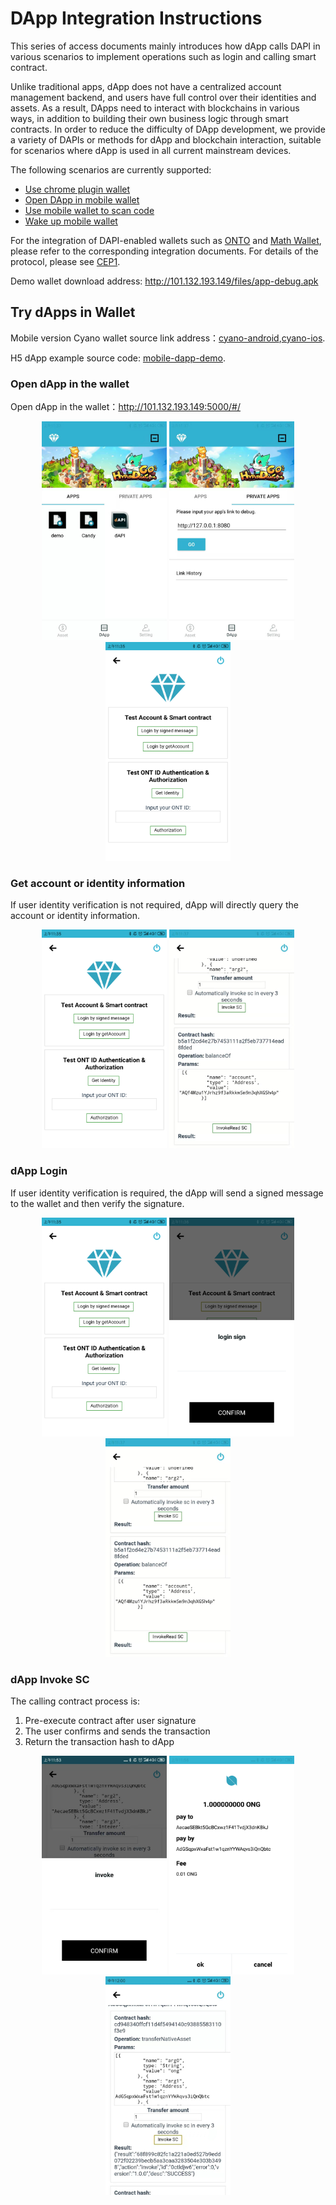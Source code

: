 
# DApp Integration Instructions

This series of access documents mainly introduces how dApp calls DAPI in various scenarios to implement operations such as login and calling smart contract.

Unlike traditional apps, dApp does not have a centralized account management backend, and users have full control over their identities and assets. As a result, DApps need to interact with blockchains in various ways, in addition to building their own business logic through smart contracts. In order to reduce the difficulty of DApp development, we provide a variety of DAPIs or methods for dApp and blockchain interaction, suitable for scenarios where dApp is used in all current mainstream devices.

The following scenarios are currently supported:

- [Use chrome plugin wallet](https://dev-docs.ont.io/#/docs-en/dApp-Integration/03-DAppDocking-use-chrome-extension-wallet)
- [Open DApp in mobile wallet](https://dev-docs.ont.io/#/docs-en/dApp-Integration/01-DAppDocking-Wallet-Opens-DApp)
- [Use mobile wallet to scan code](https://dev-docs.ont.io/#/docs-en/dApp-Integration/02-DAppDocking-QRcode)
- [Wake up mobile wallet](https://dev-docs.ont.io/#/docs-en/dApp-Integration/06-DAppDocking-Wake-up)


For the integration of DAPI-enabled wallets such as [ONTO](http://onto.app/) and [Math Wallet](http://www.mathwallet.org/en/), please refer to the corresponding integration documents. For details of the protocol, please see [CEP1](https://github.com/ontio-cyano/CEPs/blob/master/CEPS/CEP1.mediawiki).

Demo wallet download address: http://101.132.193.149/files/app-debug.apk

## Try dApps in Wallet

Mobile version Cyano wallet source link address：[cyano-android](https://github.com/ontio-cyano/cyano-android),[cyano-ios](https://github.com/ontio-cyano/cyano-ios).

H5 dApp example source code: [mobile-dapp-demo](https://github.com/ontio-cyano/mobile-dapp-demo).


### Open dApp in the wallet

Open dApp in the wallet：http://101.132.193.149:5000/#/

<div align="center">
  <img src="https://raw.githubusercontent.com/ontio-cyano/integration-docs/master/images/ios/01-dapps.jpg" height="350" width="200">
  <img src="https://raw.githubusercontent.com/ontio-cyano/integration-docs/master/images/ios/01-private-dapp.jpg" height="350" width="200">
  <img src="https://raw.githubusercontent.com/ontio-cyano/integration-docs/master/images/ios/01-open-dapp.png" height="350" width="200">
</div>

### Get account or identity information

If user identity verification is not required, dApp will directly query the account or identity information.

<div align="center">
  <img src="https://raw.githubusercontent.com/ontio-cyano/integration-docs/master/images/ios/01-open-dapp.png" height="350" width="200">
  <img src="https://raw.githubusercontent.com/ontio-cyano/integration-docs/master/images/ios/02-getAccount.jpg" height="350" width="200">
</div>

### dApp Login

If user identity verification is required, the dApp will send a signed message to the wallet and then verify the signature.

<div align="center">
  <img src="https://raw.githubusercontent.com/ontio-cyano/integration-docs/master/images/ios/01-open-dapp.png" height="350" width="200">
  <img src="https://raw.githubusercontent.com/ontio-cyano/integration-docs/master/images/ios/03-login-pwd.png" height="350" width="200">
  <img src="https://raw.githubusercontent.com/ontio-cyano/integration-docs/master/images/ios/04-logined.jpg" height="350" width="200">
</div>

### dApp Invoke SC

The calling contract process is:

1. Pre-execute contract after user signature
2. The user confirms and sends the transaction
3. Return the transaction hash to dApp

<div align="center">
  <img src="https://raw.githubusercontent.com/ontio-cyano/integration-docs/master/images/ios/input-password.jpg" height="350" width="200">
  <img src="https://raw.githubusercontent.com/ontio-cyano/integration-docs/master/images/ios/05-pre-exec-result.png" height="350" width="200">
  <img src="https://raw.githubusercontent.com/ontio-cyano/integration-docs/master/images/ios/06-dapp-recv-txhash.jpg" height="350" width="200">
</div>
